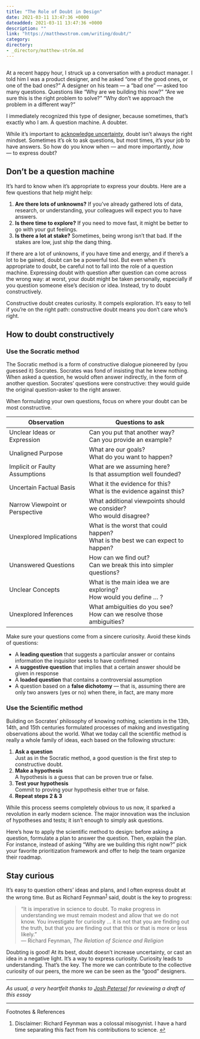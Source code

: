 ```yaml
---
title: "The Role of Doubt in Design"
date: 2021-03-11 13:47:36 +0000
dateadded: 2021-03-11 13:47:36 +0000
description: ""
link: "https://matthewstrom.com/writing/doubt/"
category:
directory:
- _directory/matthew-ström.md
---
```

<figure data-type="image"><img src="https://matthewstrom.com/images/doubt.png" alt=""></figure>
<p>At a recent happy hour, I struck up a conversation with a product manager. I told him I was a product designer, and he asked “one of the good ones, or one of the bad ones?” A designer on his team — a “bad one” — asked too many questions. Questions like “Why are we building this now?” “Are we sure this is the right problem to solve?” “Why don’t we approach the problem in a different way?”</p>
<p>I immediately recognized this type of designer, because sometimes, that’s exactly who I am. A question machine. A doubter.</p>
<p>While it’s important to <a href="https://matthewstrom.com/writing/optimize-for-learning/" target="_blank" rel="noopener">acknowledge uncertainty</a>, doubt isn’t always the right mindset. Sometimes it’s ok to ask questions, but most times, it’s your job to have answers. So how do you know when — and more importantly, <em>how</em> — to express doubt?</p>
<h2 id="don%E2%80%99t-be-a-question-machine">Don’t be a question machine</h2>
<p>It’s hard to know when it’s appropriate to express your doubts. Here are a few questions that help might help:</p>
<ol>
<li><strong>Are there lots of unknowns?</strong> If you’ve already gathered lots of data, research, or understanding, your colleagues will expect you to have answers.</li>
<li><strong>Is there time to explore?</strong> If you need to move fast, it might be better to go with your gut feelings.</li>
<li><strong>Is there a lot at stake?</strong> Sometimes, being wrong isn’t that bad. If the stakes are low, just ship the dang thing.</li>
</ol>
<p>If there are a lot of unknowns, if you have time and energy, and if there’s a lot to be gained, doubt can be a powerful tool. But even when it’s appropriate to doubt, be careful not to fall into the role of a question machine. Expressing doubt with question after question can come across the wrong way: at worst, your doubt might be taken personally, especially if you question someone else’s decision or idea. Instead, try to doubt constructively.</p>
<p>Constructive doubt creates curiosity. It compels exploration. It’s easy to tell if you’re on the right path: constructive doubt means you don’t care who’s right.</p>
<h2 id="how-to-doubt-constructively">How to doubt constructively</h2>
<h3 id="use-the-socratic-method">Use the Socratic method</h3>
<p>The Socratic method is a form of constructive dialogue pioneered by (you guessed it) Socrates. Socrates was fond of insisting that he knew nothing. When asked a question, he would often answer indirectly, in the form of another question. Socrates’ questions were constructive: they would guide the original question-asker to the right answer.</p>
<p>When formulating your own questions, focus on where your doubt can be most constructive.</p>
<table>
<thead>
<tr>
<th>Observation</th>
<th>Questions to ask</th>
</tr>
</thead>
<tbody>
<tr>
<td>Unclear Ideas or Expression</td>
<td>Can you put that another way? <br> Can you provide an example?</td>
</tr>
<tr>
<td>Unaligned Purpose</td>
<td>What are our goals?<br>What do you want to happen?</td>
</tr>
<tr>
<td>Implicit or Faulty Assumptions</td>
<td>What are we assuming here?<br>Is that assumption well founded?</td>
</tr>
<tr>
<td>Uncertain Factual Basis</td>
<td>What it the evidence for this?<br>What is the evidence against this?</td>
</tr>
<tr>
<td>Narrow Viewpoint or Perspective</td>
<td>What additional viewpoints should we consider?<br>Who would disagree?</td>
</tr>
<tr>
<td>Unexplored Implications</td>
<td>What is the worst that could happen?<br>What is the best we can expect to happen?</td>
</tr>
<tr>
<td>Unanswered Questions</td>
<td>How can we find out?<br>Can we break this into simpler questions?</td>
</tr>
<tr>
<td>Unclear Concepts</td>
<td>What is the main idea we are exploring?<br>How would you define … ?</td>
</tr>
<tr>
<td>Unexplored Inferences</td>
<td>What ambiguities do you see?<br>How can we resolve those ambiguities?</td>
</tr>
</tbody>
</table>
<p>Make sure your questions come from a sincere curiosity. Avoid these kinds of questions:</p>
<ul>
<li>A <strong>leading question</strong> that suggests a particular answer or contains information the inquisitor seeks to have confirmed</li>
<li>A <strong>suggestive question</strong> that implies that a certain answer should be given in response</li>
<li>A <strong>loaded question</strong> that contains a controversial assumption</li>
<li>A question based on a <strong>false dichotomy</strong> — that is, assuming there are only two answers (yes or no) when there, in fact, are many more</li>
</ul>
<h3 id="use-the-scientific-method">Use the Scientific method</h3>
<p>Building on Socrates’ philosophy of knowing nothing, scientists in the 13th, 14th, and 15th centuries formulated processes of making and investigating observations about the world. What we today call the scientific method is really a whole family of ideas, each based on the following structure:</p>
<ol>
<li><strong>Ask a question</strong> <br>
Just as in the Socratic method, a good question is the first step to constructive doubt.</li>
<li><strong>Make a hypothesis</strong> <br>
A hypothesis is a guess that can be proven true or false.</li>
<li><strong>Test your hypothesis</strong> <br>
Commit to proving your hypothesis either true or false.</li>
<li><strong>Repeat steps 2 &amp; 3</strong></li>
</ol>
<p>While this process seems completely obvious to us now, it sparked a revolution in early modern science. The major innovation was the inclusion of hypotheses and tests; it isn’t enough to simply ask questions.</p>
<p>Here’s how to apply the scientific method to design: before asking a question, formulate a plan to answer the question. Then, explain the plan. For instance, instead of asking “Why are we building this right now?” pick your favorite prioritization framework and offer to help the team organize their roadmap.</p>
<h2 id="stay-curious">Stay curious</h2>
<p>It’s easy to question others’ ideas and plans, and I often express doubt at the wrong time. But as Richard Feynman<sup class="footnote-ref"><a href="#fn1" id="fnref1">1</a></sup> said, doubt is the key to progress:</p>
<blockquote>
<p>“It is imperative in science to doubt. To make progress in understanding we must remain modest and allow that we do not know. You investigate for curiosity … it is not that you are finding out the truth, but that you are finding out that this or that is more or less likely.”<br>
— Richard Feynman, <em>The Relation of Science and Religion</em></p>
</blockquote>
<p>Doubting is good! At its best, doubt doesn’t increase uncertainty, or cast an idea in a negative light. It’s a way to express curiosity. Curiosity leads to understanding. That’s the key. The more we can contribute to the collective curiosity of our peers, the more we can be seen as the “good” designers.</p>
<hr>
<p><em>As usual, a very heartfelt thanks to <a href="http://joshpetersel.com/" target="_blank" rel="noopener">Josh Petersel</a> for reviewing a draft of this essay</em></p>
<hr>
<section class="footnotes l--space-compact">
<div class="t--weight-bold l--pad-btm-s">Footnotes & References</div>
<ol class="footnotes-list">
<li id="fn1" class="footnote-item"><p>Disclaimer: Richard Feynman was a colossal misogynist. I have a hard time separating this fact from his contributions to science. <a href="#fnref1" class="footnote-backref">↩︎</a></p>
</li>
</ol>
</section>
